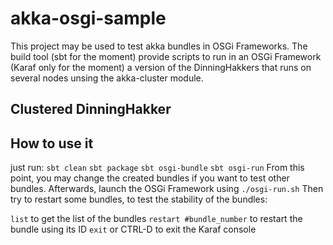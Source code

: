 akka-osgi-sample
================
This project may be used to test akka bundles in OSGi Frameworks. The build tool (sbt for the moment) provide scripts to run in an OSGi Framework (Karaf only for the moment) a version of the DinningHakkers that runs on several nodes unsing the akka-cluster module.

Clustered DinningHakker
-----------------------

How to use it
-------------

just run:
``sbt clean``
``sbt package``
``sbt osgi-bundle``
``sbt osgi-run``
From this point, you may change the created bundles if you want to test other bundles. Afterwards, launch the OSGi Framework using
``./osgi-run.sh``
Then try to restart some bundles, to test the stability of the bundles:

``list`` to get the list of the bundles
``restart #bundle_number`` to restart the bundle using its ID
``exit`` or CTRL-D to exit the Karaf console